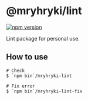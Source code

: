 # @mryhryki/lint

[![npm version](https://badge.fury.io/js/@mryhryki%2Flint.svg)](https://badge.fury.io/js/@mryhryki%2Flint)

Lint package for personal use.

## How to use

```shell
# Check
$ `npm bin`/mryhryki-lint

# Fix error 
$ `npm bin`/mryhryki-lint-fix
```

